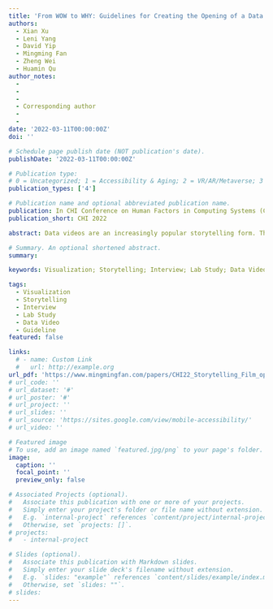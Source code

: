 ```yaml
---
title: 'From WOW to WHY: Guidelines for Creating the Opening of a Data Video with Cinematic Styles'
authors:
  - Xian Xu
  - Leni Yang
  - David Yip
  - Mingming Fan
  - Zheng Wei
  - Huamin Qu
author_notes:
  - 
  - 
  -
  - Corresponding author
  -
  -
date: '2022-03-11T00:00:00Z'
doi: ''

# Schedule page publish date (NOT publication's date).
publishDate: '2022-03-11T00:00:00Z'

# Publication type: 
# 0 = Uncategorized; 1 = Accessibility & Aging; 2 = VR/AR/Metaverse; 3 = Human-AI Collaboration; 4 = UX Methodology; 5 = Social Computing; 6 = Sensing; 
publication_types: ['4']

# Publication name and optional abbreviated publication name.
publication: In CHI Conference on Human Factors in Computing Systems (CHI'22)
publication_short: CHI 2022

abstract: Data videos are an increasingly popular storytelling form. The opening of a data video critically influences its success as the opening either attracts the audience to continue watching or bores them to abandon watching. However, little is known about how to create an attractive opening. We draw inspiration from the openings of famous films to facilitate designing data video openings. First, by analyzing over 200 films from several sources, we derived six primary cinematic opening styles adaptable to data videos. Then, we consulted eight experts from the film industry to formulate 28 guidelines. To validate the usability and effectiveness of the guidelines, we asked participants to create data video openings with and without the guidelines, which were then evaluated by experts and the general public. Results showed that the openings designed with the guidelines were perceived to be more attractive, and the guidelines were praised for clarity and inspiration.

# Summary. An optional shortened abstract.
summary:

keywords: Visualization; Storytelling; Interview; Lab Study; Data Video; Guideline

tags:
  - Visualization
  - Storytelling
  - Interview
  - Lab Study
  - Data Video
  - Guideline
featured: false

links:
  # - name: Custom Link
  #   url: http://example.org
url_pdf: 'https://www.mingmingfan.com/papers/CHI22_Storytelling_Film_openings.pdf'
# url_code: ''
# url_dataset: '#'
# url_poster: '#'
# url_project: ''
# url_slides: ''
# url_source: 'https://sites.google.com/view/mobile-accessibility/'
# url_video: ''

# Featured image
# To use, add an image named `featured.jpg/png` to your page's folder.
image:
  caption: ''
  focal_point: ''
  preview_only: false

# Associated Projects (optional).
#   Associate this publication with one or more of your projects.
#   Simply enter your project's folder or file name without extension.
#   E.g. `internal-project` references `content/project/internal-project/index.md`.
#   Otherwise, set `projects: []`.
# projects:
#   - internal-project

# Slides (optional).
#   Associate this publication with Markdown slides.
#   Simply enter your slide deck's filename without extension.
#   E.g. `slides: "example"` references `content/slides/example/index.md`.
#   Otherwise, set `slides: ""`.
# slides:
---
```


<!-- {{< youtube f9lO9tin4tw >}} -->


